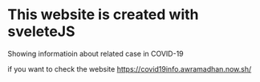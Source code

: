 # This website is created with sveleteJS

Showing informatioin about related case in COVID-19

if you want to check the website https://covid19info.awramadhan.now.sh/
